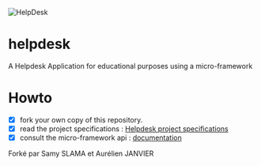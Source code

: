 ![HelpDesk](http://angular.kobject.net/git/phalconist/helpdesk.png "HelpDesk")
# helpdesk
A Helpdesk Application for educational purposes using a micro-framework
# Howto

- [x] fork your own copy of this repository.
- [x] read the project specifications : [Helpdesk project specifications](http://slamwiki.kobject.net/php-rt/projets/projet-2015/)
- [x] consult the micro-framework api : [documentation](http://api.kobject.net/micro-framework/)

Forké par Samy SLAMA et Aurélien JANVIER